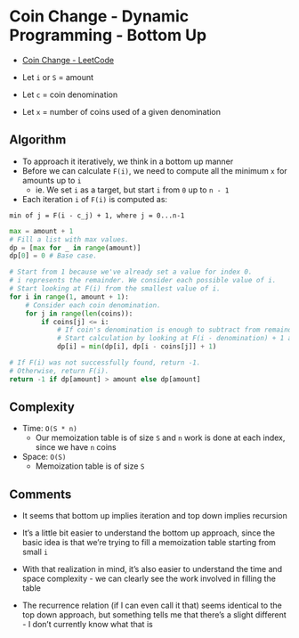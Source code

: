 # Coin Change - Dynamic Programming - Bottom Up

* [Coin Change - LeetCode](https://leetcode.com/problems/coin-change/solution/)

* Let `i` or `S` = amount
* Let `c` = coin denomination
* Let `x` = number of coins used of a given denomination

## Algorithm

* To approach it iteratively, we think in a bottom up manner
* Before we can calculate `F(i)`, we need to compute all the minimum `x` for amounts up to `i`
	* ie. We set `i` as a target, but start `i` from `0` up to `n - 1`
*  Each iteration `i` of `F(i)` is computed as:

```
min of j = F(i - c_j) + 1, where j = 0...n-1
```

```py
max = amount + 1
# Fill a list with max values.
dp = [max for _ in range(amount)]
dp[0] = 0 # Base case.

# Start from 1 because we've already set a value for index 0.
# i represents the remainder. We consider each possible value of i.
# Start looking at F(i) from the smallest value of i.
for i in range(1, amount + 1):
	# Consider each coin denomination.
	for j in range(len(coins)):
		if coins[j] <= i:
			# If coin's denomination is enough to subtract from remainder, this is valid for calculation.
			# Start calculation by looking at F(i - denomination) + 1 and comparing it to the currently saved value of F(i).
			dp[i] = min(dp[i], dp[i - coins[j]] + 1)

# If F(i) was not successfully found, return -1.
# Otherwise, return F(i).
return -1 if dp[amount] > amount else dp[amount]
```

## Complexity

* Time: `O(S * n)`
	* Our memoization table is of size `S` and `n` work is done at each index, since we have `n` coins
* Space: `O(S)`
	* Memoization table is of size `S`

## Comments

* It seems that bottom up implies iteration and top down implies recursion
* It’s a little bit easier to understand the bottom up approach, since the basic idea is that we’re trying to fill a memoization table starting from small `i`
* With that realization in mind, it’s also easier to understand the time and space complexity - we can clearly see the work involved in filling the table

* The recurrence relation (if I can even call it that) seems identical to the top down approach, but something tells me that there’s a slight different - I don’t currently know what that is
